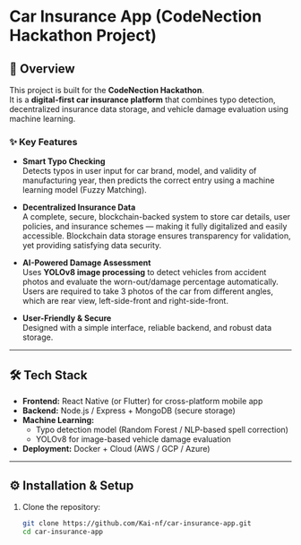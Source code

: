 # Car Insurance App (CodeNection Hackathon Project)

## 🚗 Overview
This project is built for the **CodeNection Hackathon**.  
It is a **digital-first car insurance platform** that combines typo detection, decentralized insurance data storage, and vehicle damage evaluation using machine learning.

### ✨ Key Features
- **Smart Typo Checking**  
  Detects typos in user input for car brand, model, and validity of manufacturing year, then predicts the correct entry using a machine learning model (Fuzzy Matching).

- **Decentralized Insurance Data**  
  A complete, secure, blockchain-backed system to store car details, user policies, and insurance schemes — making it fully digitalized and easily accessible. Blockchain data storage ensures transparency for validation, yet providing satisfying data security.

- **AI-Powered Damage Assessment**  
  Uses **YOLOv8 image processing** to detect vehicles from accident photos and evaluate the worn-out/damage percentage automatically. Users are required to take 3 photos of the car from different angles, which are rear view, left-side-front and right-side-front.

- **User-Friendly & Secure**  
  Designed with a simple interface, reliable backend, and robust data storage.

---

## 🛠️ Tech Stack
- **Frontend:** React Native (or Flutter) for cross-platform mobile app  
- **Backend:** Node.js / Express + MongoDB (secure storage)  
- **Machine Learning:**  
  - Typo detection model (Random Forest / NLP-based spell correction)  
  - YOLOv8 for image-based vehicle damage evaluation  
- **Deployment:** Docker + Cloud (AWS / GCP / Azure)  

---

## ⚙️ Installation & Setup
1. Clone the repository:
   ```bash
   git clone https://github.com/Kai-nf/car-insurance-app.git
   cd car-insurance-app
